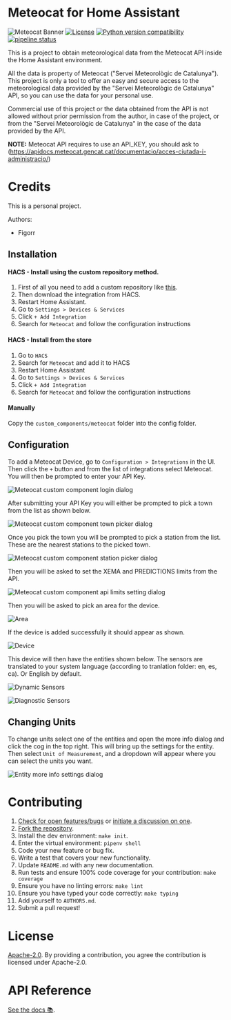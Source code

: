 # Meteocat for Home Assistant
![Meteocat Banner](images/banner.png)
[![License](https://img.shields.io/badge/License-Apache%202.0-blue.svg)](https://opensource.org/licenses/Apache-2.0)
[![Python version compatibility](https://img.shields.io/pypi/pyversions/meteocat)](https://pypi.org/project/meteocat)
[![pipeline status](https://gitlab.com/figorr/meteocat/badges/master/pipeline.svg)](https://gitlab.com/figorr/meteocat/commits/master)


This is a project to obtain meteorological data from the Meteocat API inside the Home Assistant environment.

All the data is property of Meteocat ("Servei Meteorològic de Catalunya"). This project is only a tool to offer an easy and secure access to the meteorological data provided by the "Servei Meteorològic de Catalunya" API, so you can use the data for your personal use.

Commercial use of this project or the data obtained from the API is not allowed without prior permission from the author, in case of the project, or from the "Servei Meteorològic de Catalunya" in the case of the data provided by the API.

**NOTE:** Meteocat API requires to use an API_KEY, you should ask to (https://apidocs.meteocat.gencat.cat/documentacio/acces-ciutada-i-administracio/)

# Credits

This is a personal project.

Authors:
- Figorr

## Installation

#### HACS - Install using the custom repository method.

1. First of all you need to add a custom repository like [this](https://hacs.xyz/docs/faq/custom_repositories/).
1. Then download the integration from HACS.
1. Restart Home Assistant.
1. Go to `Settings > Devices & Services`
1. Click `+ Add Integration`
1. Search for `Meteocat` and follow the configuration instructions


#### HACS - Install from the store
1. Go to `HACS`
1. Search for `Meteocat` and add it to HACS
1. Restart Home Assistant
1. Go to `Settings > Devices & Services`
1. Click `+ Add Integration`
1. Search for `Meteocat` and follow the configuration instructions

#### Manually
Copy the `custom_components/meteocat` folder into the config folder.

## Configuration
To add a Meteocat Device, go to `Configuration > Integrations` in the UI. Then click the `+` button and from the list of integrations select Meteocat. You will then be prompted to enter your API Key.

![Meteocat custom component login dialog](images/login.png)

After submitting your API Key you will either be prompted to pick a town from the list as shown below.

![Meteocat custom component town picker dialog](images/pick_town.png)

Once you pick the town you will be prompted to pick a station from the list. These are the nearest stations to the picked town.

![Meteocat custom component station picker dialog](images/pick_station.png)

Then you will be asked to set the XEMA and PREDICTIONS limits from the API.

![Meteocat custom component api limits setting dialog](images/api_limits.png)

Then you will be asked to pick an area for the device.

![Area](images/pick_area.png)

If the device is added successfully it should appear as shown.

![Device](images/devices.png)

This device will then have the entities shown below. The sensors are translated to your system language (according to tranlation folder: en, es, ca). Or English by default.

![Dynamic Sensors](images/dynamic_sensors.png)

![Diagnostic Sensors](images/diagnostic_sensors.png)

## Changing Units

To change units select one of the entities and open the more info dialog and click the cog in the top right. This will bring up the settings for the entity. Then select `Unit of Measurement`, and a dropdown will appear where you can select the units you want.

![Entity more info settings dialog](images/change_units.png)

# Contributing

1.  [Check for open features/bugs](https://gitlab.com/figorr/meteocat/issues)
    or [initiate a discussion on one](https://gitlab.com/figorr/meteocat/issues/new).
2.  [Fork the repository](https://gitlab.com/figorr/meteocat/forks/new).
3.  Install the dev environment: `make init`.
4.  Enter the virtual environment: `pipenv shell`
5.  Code your new feature or bug fix.
6.  Write a test that covers your new functionality.
7.  Update `README.md` with any new documentation.
8.  Run tests and ensure 100% code coverage for your contribution: `make coverage`
9.  Ensure you have no linting errors: `make lint`
10. Ensure you have typed your code correctly: `make typing`
11. Add yourself to `AUTHORS.md`.
12. Submit a pull request!

# License

[Apache-2.0](LICENSE). By providing a contribution, you agree the contribution is licensed under Apache-2.0.

# API Reference

[See the docs 📚](https://apidocs.meteocat.gencat.cat/section/informacio-general/).